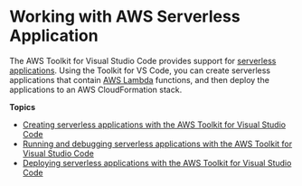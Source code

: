 # Working with AWS Serverless Application<a name="serverless-apps"></a>

The AWS Toolkit for Visual Studio Code provides support for [serverless applications](https://aws.amazon.com/serverless/)\. Using the Toolkit for VS Code, you can create serverless applications that contain [AWS Lambda](https://aws.amazon.com/lambda/) functions, and then deploy the applications to an AWS CloudFormation stack\.

**Topics**
+ [Creating serverless applications with the AWS Toolkit for Visual Studio Code](create-sam.md)
+ [Running and debugging serverless applications with the AWS Toolkit for Visual Studio Code](run-debug-sam-app.md)
+ [Deploying serverless applications with the AWS Toolkit for Visual Studio Code](deploy-serverless-app.md)